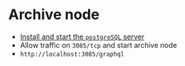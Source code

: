 # Archive node

- [Install and start the `postgreSQL` server](./postgres.md)
- Allow traffic on `3085/tcp` and start archive node
- `http://localhost:3085/graphql`
